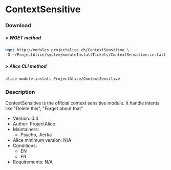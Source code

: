 # ContextSensitive

### Download

##### > WGET method
```bash
wget http://modules.projectalice.ch/ContextSensitive \
-O ~/ProjectAlice/system/moduleInstallTickets/ContextSensitive.install
```

##### > Alice CLI method
```bash
alice module:install ProjectAlice/ContextSensitive
```

### Description
ContextSensitive is the official context sensitive module. It handle intents like "Delete this", "Forget about that"

- Version: 0.4
- Author: ProjectAlice
- Maintainers:
  - Psycho, Jierka
- Alice minimum version: N/A
- Conditions:
  - EN
  - FR
- Requirements: N/A

